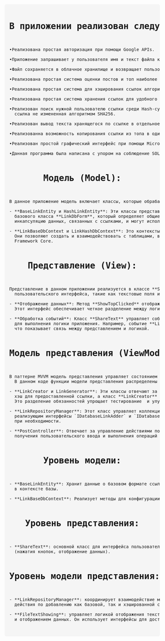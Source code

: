 <pre style="font-family: monospace; white-space: pre; margin: 20px 0; background: #f5f5f5; padding: 15px; border-radius: 5px;">
<h1 align="center">В приложении реализован следующий функционал:</h1>

•Реализована простая авторизация при помощи Google APIs.
  
•Приложение запрашивает у пользователя имя и текст файла который необходимо сохранить.
  
•Файл сохраняется в облачное хранилище и возвращает пользователю публичную ссылку на файл.
  
•Реализована простая система оценки постов и топ наиболее популярных ссылок.
  
•Реализована простая система для хэширования ссылок алгоритмом SHA256 для удобного хранения и обеспечения наибольшей безопасности.
  
•Реализована простая система хранения ссылок для удобного доступа к ним при помощи реляционной БД SQLite.
  
•Реализован поиск нужной пользователю ссылки среди Hash-сумм для обеспечения наибольшей защиты данных,пользователю возвращается
  ссылка не измененная алгоритмом SHA256.
  
•Реализован вывод текста хранящегося по ссылке в отдельное окно интерфейса.
  
•Реализованна возможность копирования ссылки из топа в один клик для ее просмотра и оценки.
  
•Реализован простой графический интерфейс при помощи Microsoft Forms.
  
•Данная программа была написана с упором на соблюдение SOLID и ООП.

<h1 align="center">Модель (Model):</h1>

В данное приложение модель включает классы, которые обрабатывают и хранят данные. Примеры таких классов:

- **BaseLinkEntity и HashLinkEntity**: Эти классы представляют сущности, которые хранят данные о ссылках. Они наследуются от 
  базового класса **LinkDbForm**, который определяет общие свойства, такие как `ExpirationDate`. Эти классы отвечают за
  инкапсуляцию данных, связанных с ссылками, и могут использоваться для управления ими в базе данных.

- **LinkBaseDbContext и LinkHashDbContext**: Это контексты Entity Framework, управляющие доступом к базе данных.
  Они позволяют создать и взаимодействовать с таблицами, в которых хранятся данные ссылок, используя ORM под названием Entity
  Framework Core.

<h1 align="center">Представление (View):</h1>

Представление в данном приложении реализуется в классе **ShareText**, который наследуется от **Form**. Оно включает элементы
  пользовательского интерфейса, такие как текстовые поля и кнопки. Основные функции представления:

- **Отображение данных**: Метод **ShowTopClicked** отображает популярные ссылки в списке, вызывая метод интерфейса **IShowUI**.
  Этот интерфейс обеспечивает четкое разделение между логикой представления и отображением данных.

- **Обработка событий**: Класс **ShareText** управляет событиями, такими как нажатия кнопок, и вызывает соответствующие методы
  для выполнения логики приложения. Например, событие **LikeClicked** вызывает метод **LikePost** из класса **PostController**,
  что показывает связь между представлением и логикой.

<h1 align="center">Модель представления (ViewModel):</h1>

В паттерне MVVM модель представления управляет состоянием представления и координирует взаимодействие между моделью и представлением. 
  В данном коде функции модели представления распределены по нескольким классам:

- **LinkCreator и LinkGenerator**: Эти классы отвечают за создание и генерацию ссылок. Класс **LinkGenerator** генерирует *SHA256*
  хэш для предоставленной ссылки, а класс **LinkCreator** использует объект *LinkGenerator* для создания базовой ссылки и ее хэша.
  Это разделение обязанностей упрощает тестирование  и улучшает поддерживаемость кода.

- **LinkRepositoryManager**: Этот класс управляет коллекцией ссылок и делегирует задачи по добавлению и удалению ссылок классам,
  реализующим интерфейсы `IDatabaseLinkAdder` и `IDatabaseLinkRemover`. Это позволяет легко изменять логику управления ссылками 
  при необходимости.

- **PostController**: Отвечает за управление действиями пользователей, такими как лайки и дизлайки. Он использует интерфейсы для
  получения пользовательского ввода и выполнения операций над сущностями ссылок.

<h1 align="center">Уровень модели:</h1>

- **BaseLinkEntity**: Хранит данные о базовом формате ссылки и количестве лайков. Это позволяет удобно работать с данными
  в контексте базы.
  
- **LinkBaseDbContext**: Реализует методы для конфигурации базы данных, что способствует легкости взаимодействия с данными.

<h1 align="center">Уровень представления:</h1>

- **ShareText**: основной класс для интерфейса пользователя, который обрабатывает ввод данных и взаимодействие с пользователем 
  (нажатия кнопок, отображение данных).

<h1 align="center">Уровень модели представления:</h1>

- **LinkRepositoryManager**: координирует взаимодействие между добавлением и удалением ссылок. В методе **AddLink** вызываются
  действия по добавлению как базовой, так и хэшированной ссылки.

- **FileTextShowing**: управляет логикой отображения текста файла, обеспечивая взаимодействие между пользовательским вводом
  и отображением данных. Он использует интерфейсы для доступа к необходимым данным и методам.

  </pre>
